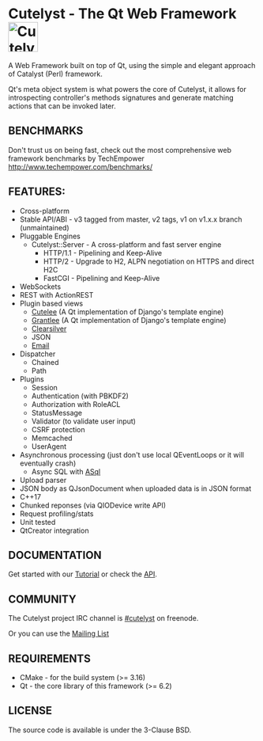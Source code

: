 # Cutelyst - The Qt Web Framework <img title="Cutelyst" src="http://i.imgur.com/us1pKAP.png" width="60px" alt="Cutelyst logo"/>

A Web Framework built on top of Qt, using the simple and elegant approach of Catalyst (Perl) framework.

Qt's meta object system is what powers the core of Cutelyst, it allows for introspecting controller's methods signatures and generate matching actions that can be invoked later.

## BENCHMARKS

Don't trust us on being fast, check out the most comprehensive web framework benchmarks by TechEmpower
http://www.techempower.com/benchmarks/

## FEATURES:

 * Cross-platform
 * Stable API/ABI - v3 tagged from master, v2 tags, v1 on v1.x.x branch (unmaintained)
 * Pluggable Engines
   * Cutelyst::Server - A cross-platform and fast server engine
     * HTTP/1.1 - Pipelining and Keep-Alive
     * HTTP/2 - Upgrade to H2, ALPN negotiation on HTTPS and direct H2C
     * FastCGI - Pipelining and Keep-Alive
 * WebSockets
 * REST with ActionREST
 * Plugin based views
   * [Cutelee](https://github.com/cutelyst/cutelee) (A Qt implementation of Django's template engine)
   * [Grantlee](http://www.grantlee.org) (A Qt implementation of Django's template engine)
   * [Clearsilver](http://www.clearsilver.net)
   * JSON
   * [Email](https://github.com/cutelyst/simple-mail)
 * Dispatcher
   * Chained
   * Path
 * Plugins
   * Session
   * Authentication (with PBKDF2)
   * Authorization with RoleACL
   * StatusMessage
   * Validator (to validate user input)
   * CSRF protection
   * Memcached
   * UserAgent
 * Asynchronous processing (just don't use local QEventLoops or it will eventually crash)
   * Async SQL with [ASql](https://github.com/cutelyst/asql)
 * Upload parser
 * JSON body as QJsonDocument when uploaded data is in JSON format
 * C++17
 * Chunked reponses (via QIODevice write API)
 * Request profiling/stats
 * Unit tested
 * QtCreator integration

## DOCUMENTATION

Get started with our [Tutorial](https://github.com/cutelyst/cutelyst/wiki/Tutorial_01_Intro) or check the [API](http://api.cutelyst.org).

## COMMUNITY

The Cutelyst project IRC channel is [#cutelyst](http://webchat.freenode.net/?channels=%23cutelyst) on freenode.

Or you can use the [Mailing List](https://groups.google.com/forum/#!forum/cutelyst)

## REQUIREMENTS

 * CMake - for the build system (>= 3.16)
 * Qt - the core library of this framework (>= 6.2)

## LICENSE

The source code is available is under the 3-Clause BSD.
